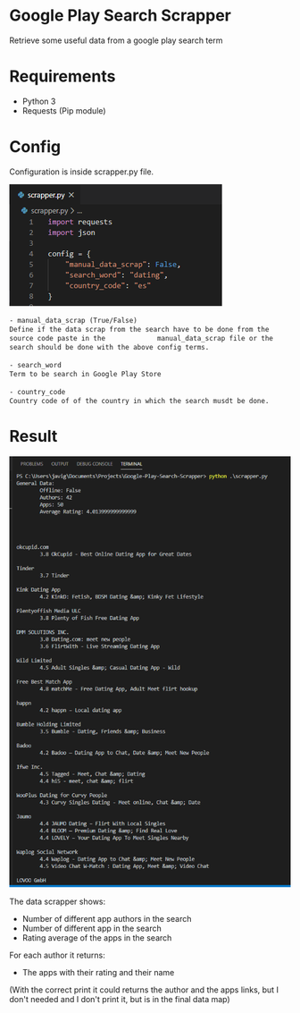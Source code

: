 # Google Play Search Scrapper
Retrieve some useful data from a google play search term


# Requirements
- Python 3
- Requests (Pip module)

# Config
Configuration is inside scrapper.py file.

![](/readme_files/config_example.png)

    - manual_data_scrap (True/False)
    Define if the data scrap from the search have to be done from the source code paste in the             manual_data_scrap file or the search should be done with the above config terms.

    - search_word
    Term to be search in Google Play Store

    - country_code
    Country code of of the country in which the search musdt be done.

# Result

![](/readme_files/result_example.png)

The data scrapper shows:
- Number of different app authors in the search
- Number of different app in the search
- Rating average of the apps in the search

For each author it returns:
- The apps with their rating and their name

(With the correct print it could returns the author and the apps links, but I don't needed and I don't print it, but is in the final data map)

